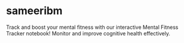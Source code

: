 # sameeribm
Track and boost your mental fitness with our interactive Mental Fitness Tracker notebook! Monitor and improve cognitive health effectively. 
